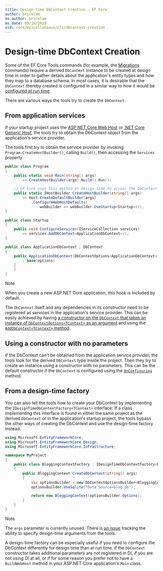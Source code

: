 ```yaml
---
title: Design-time DbContext Creation - EF Core
author: bricelam
ms.author: bricelam
ms.date: 09/16/2019
uid: core/miscellaneous/cli/dbcontext-creation
---
```

Design-time DbContext Creation
==============================
Some of the EF Core Tools commands (for example, the [Migrations][1] commands) require a derived `DbContext` instance
to be created at design time in order to gather details about the application's entity types and how they map to a
database schema. In most cases, it is desirable that the `DbContext` thereby created is configured in a similar
way to how it would be [configured at run time][2].

There are various ways the tools try to create the `DbContext`:

From application services
-------------------------
If your startup project uses the [ASP.NET Core Web Host][3] or [.NET Core Generic Host][4], the tools try to obtain the
DbContext object from the application's service provider.

The tools first try to obtain the service provider by invoking `Program.CreateHostBuilder()`, calling `Build()`, then accessing the
`Services` property.

``` csharp
public class Program
{
    public static void Main(string[] args)
        => CreateHostBuilder(args).Build().Run();

    // EF Core uses this method at design time to access the DbContext
    public static IHostBuilder CreateHostBuilder(string[] args)
        => Host.CreateDefaultBuilder(args)
            .ConfigureWebHostDefaults(
                webBuilder => webBuilder.UseStartup<Startup>());
}

public class Startup
{
    public void ConfigureServices(IServiceCollection services)
        => services.AddDbContext<ApplicationDbContext>();
}

public class ApplicationDbContext : DbContext
{
    public ApplicationDbContext(DbContextOptions<ApplicationDbContext> options)
        : base(options)
    {
    }
}
```

> [!NOTE]
> When you create a new ASP.NET Core application, this hook is included by default.

The `DbContext` itself and any dependencies in its constructor need to be registered as services in the application's
service provider. This can be easily achieved by having 
[a constructor on the `DbContext` that takes an instance of `DbContextOptions<TContext>` as an argument][5] and using the 
[`AddDbContext<TContext>` method][6].

Using a constructor with no parameters
--------------------------------------
If the DbContext can't be obtained from the application service provider, the tools look for the derived `DbContext`
type inside the project. Then they try to create an instance using a constructor with no parameters. This can be the
default constructor if the `DbContext` is configured using the [`OnConfiguring`][7] method.

From a design-time factory
--------------------------
You can also tell the tools how to create your DbContext by implementing the `IDesignTimeDbContextFactory<TContext>`
interface: If a class implementing this interface is found in either the same project as the derived `DbContext` or in 
the application's startup project, the tools bypass the other ways of creating the DbContext and use the 
design-time factory instead.

``` csharp
using Microsoft.EntityFrameworkCore;
using Microsoft.EntityFrameworkCore.Design;
using Microsoft.EntityFrameworkCore.Infrastructure;

namespace MyProject
{
    public class BloggingContextFactory : IDesignTimeDbContextFactory<BloggingContext>
    {
        public BloggingContext CreateDbContext(string[] args)
        {
            var optionsBuilder = new DbContextOptionsBuilder<BloggingContext>();
            optionsBuilder.UseSqlite("Data Source=blog.db");

            return new BloggingContext(optionsBuilder.Options);
        }
    }
}
```

> [!NOTE]
> The `args` parameter is currently unused. There is [an issue][8] tracking the ability to specify design-time arguments
> from the tools.

A design-time factory can be especially useful if you need to configure the DbContext differently for design time than
at run time, if the `DbContext` constructor takes additional parameters are not registered in DI, if you are not using
DI at all, or if for some reason you prefer not to have a `BuildWebHost` method in your ASP.NET Core application's `Main` class.

  [1]: xref:core/managing-schemas/migrations/index
  [2]: xref:core/miscellaneous/configuring-dbcontext
  [3]: /aspnet/core/fundamentals/host/web-host
  [4]: /aspnet/core/fundamentals/host/generic-host
  [5]: xref:core/miscellaneous/configuring-dbcontext#constructor-argument
  [6]: xref:core/miscellaneous/configuring-dbcontext#using-dbcontext-with-dependency-injection
  [7]: xref:core/miscellaneous/configuring-dbcontext#onconfiguring
  [8]: https://github.com/aspnet/EntityFrameworkCore/issues/8332
